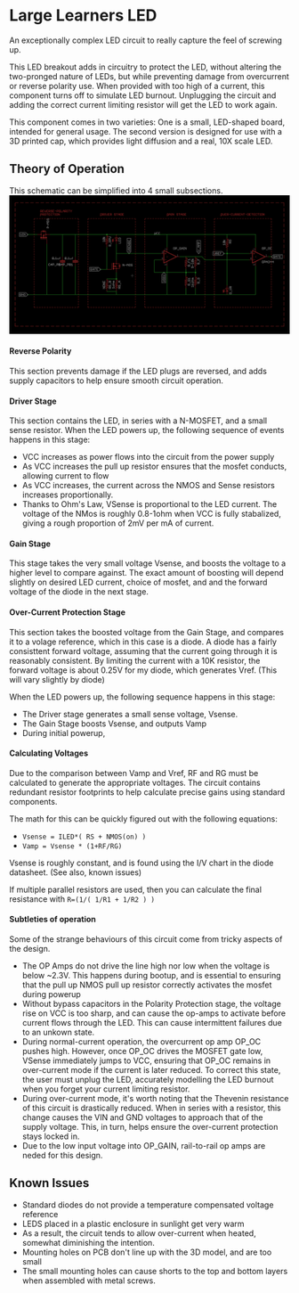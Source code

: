 Large Learners LED 
================================
An exceptionally complex LED circuit to really capture the feel of screwing up. 

This LED breakout adds in circuitry to protect the LED, without altering the two-pronged nature of LEDs, but while preventing damage from overcurrent or reverse polarity use. When provided with too high of a current, this component turns off to simulate LED burnout. Unplugging the circuit and adding the correct current limiting resistor will get the LED to work again.

This component comes in two varieties: One is a small, LED-shaped board, intended for general usage. The second version is designed for 
use with a 3D printed cap, which provides light diffusion and a real, 10X scale LED.


Theory of Operation
-------------------
This schematic can be simplified into 4 small subsections. 
![Schematic Picture](./schematic.png)

#### Reverse Polarity 
This section prevents damage if the LED plugs are reversed, and adds supply capacitors to help ensure smooth circuit operation. 

#### Driver Stage
This section contains the LED, in series with a N-MOSFET, and a small sense resistor. 
When the LED powers up, the following sequence of events happens in this stage: 
- VCC increases as power flows into the circuit from the power supply
- As VCC increases the pull up resistor ensures that the mosfet conducts, allowing current to flow
- As VCC increases, the current across the NMOS and Sense resistors increases proportionally. 
- Thanks to Ohm's Law, VSense is proportional to the LED current. 
The voltage of the NMos is roughly 0.8-1ohm when VCC is fully stabalized, giving a rough proportion of 2mV per mA of current.

#### Gain Stage
This stage takes the very small voltage Vsense, and boosts the voltage to a higher level to compare against. The exact amount of boosting will depend slightly on desired LED current, choice of mosfet, and and the forward voltage of the diode in the next stage.


#### Over-Current Protection Stage
This section takes the boosted voltage from the Gain Stage, and compares it to a volage reference, which in this case is a diode. A diode has a fairly consisttent forward voltage, assuming that the current going through it is reasonably consistent. By limiting the current with a 10K resistor, the forward voltage is about 0.25V for my diode, which generates Vref. (This will vary slightly by diode)

When the LED powers up, the following sequence happens in this stage: 
- The Driver stage generates a small sense voltage, Vsense. 
- The Gain Stage boosts Vsense, and outputs Vamp  
- During initial powerup, 

#### Calculating Voltages
Due to the comparison between Vamp and Vref, RF and RG must be calculated to generate the appropriate voltages. The circuit contains redundant resistor footprints to help calculate precise gains using standard components. 

The math for this can be quickly figured out with the following equations: 
- `Vsense = ILED*( RS + NMOS(on) )`
- `Vamp = Vsense * (1+RF/RG)`

Vsense is roughly constant, and is found using the I/V chart in the diode datasheet. (See also, known issues)

If multiple parallel resistors are used, then you can calculate the final resistance with `R=(1/( 1/R1 + 1/R2 ) )`


#### Subtleties of operation
Some of the strange behaviours of this circuit come from tricky aspects of the design. 
- The  OP Amps do not drive the line high nor low when the voltage is below ~2.3V. This happens during bootup, and is essential to ensuring that the pull up NMOS pull up resistor correctly activates the mosfet during powerup
- Without bypass capacitors in the Polarity Protection stage, the voltage rise on VCC is too sharp, and can cause the op-amps to activate before current flows through the LED. This can cause intermittent failures due to an unkown state. 
- During normal-current operation, the overcurrent op amp OP_OC pushes high. However, once OP_OC drives the MOSFET gate low, VSense immediately jumps to VCC, ensuring that OP_OC remains in over-current mode if the current is later reduced. To correct this state, the user must unplug the LED, accurately modelling the LED burnout when you forget your current limiting resistor.
- During over-current mode, it's worth noting that the Thevenin resistance of this circuit is drastically reduced. When in series with a resistor, this change causes the VIN and GND voltages to approach that of the supply voltage. This, in turn, helps ensure the over-current protection stays locked in.
- Due to the low input voltage into OP_GAIN, rail-to-rail op amps are neded for this design. 

Known Issues
------------

- Standard diodes do not provide a temperature compensated voltage reference
- LEDS placed in a plastic enclosure in sunlight get very warm
- As a result, the circuit tends to allow over-current when heated, somewhat diminishing the intention.
- Mounting holes on PCB don't line up with the 3D model, and are too small
- The small mounting holes can cause shorts to the top and bottom layers when assembled with metal screws.


